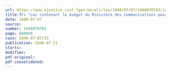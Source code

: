 ```yaml
---
url: https://www.ejustice.just.fgov.be/eli/loi/1948/07/07/1948070703/justel
title-fr: "Loi contenant le budget du Ministère des Communications pour l'exercice 1948"
date: 1948-07-07
source:
number: 1948070703
page: 888888
case: 1948-07-07/33
publication: 1948-07-21
starts:
modifies:
pdf-original:
pdf-consolidated:
---
```


